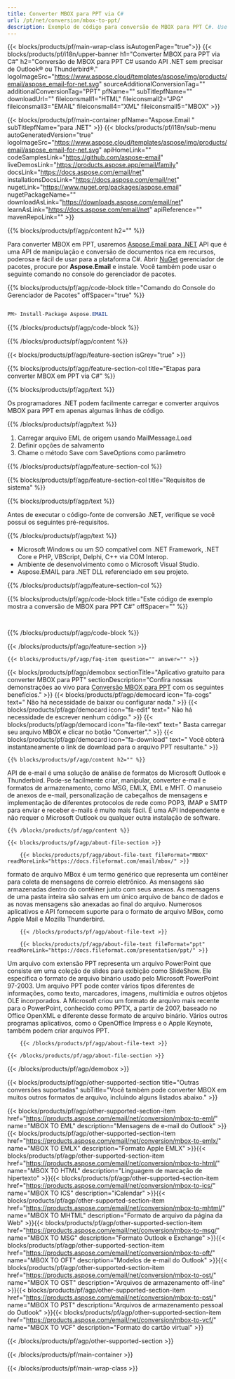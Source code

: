 ```yaml
---
title: Converter MBOX para PPT via C#
url: /pt/net/conversion/mbox-to-ppt/
description: Exemplo de código para conversão de MBOX para PPT C#. Use o código de exemplo da API para arquivos MBOX em lote para conversão de PPT em VB.NET, Asp.NET ou qualquer aplicativo baseado em .NET.
---
```


{{< blocks/products/pf/main-wrap-class isAutogenPage="true">}}
{{< blocks/products/pf/i18n/upper-banner h1="Converter MBOX para PPT via C#" h2="Conversão de MBOX para PPT C# usando API .NET sem precisar de Outlook® ou Thunderbird®." logoImageSrc="https://www.aspose.cloud/templates/aspose/img/products/email/aspose_email-for-net.svg" sourceAdditionalConversionTag="" additionalConversionTag="PPT" pfName="" subTitlepfName="" downloadUrl="" fileiconsmall1="HTML" fileiconsmall2="JPG" fileiconsmall3="EMAIL" fileiconsmall4="XML" fileiconsmall5="MBOX" >}}

{{< blocks/products/pf/main-container pfName="Aspose.Email " subTitlepfName="para .NET" >}}
{{< blocks/products/pf/i18n/sub-menu autoGeneratedVersion="true" logoImageSrc="https://www.aspose.cloud/templates/aspose/img/products/email/aspose_email-for-net.svg" apiHomeLink="" codeSamplesLink="https://github.com/aspose-email" liveDemosLink="https://products.aspose.app/email/family" docsLink="https://docs.aspose.com/email/net" installationsDocsLink="https://docs.aspose.com/email/net" nugetLink="https://www.nuget.org/packages/aspose.email" nugetPackageName="" downloadAsLink="https://downloads.aspose.com/email/net" learnAsLink="https://docs.aspose.com/email/net" apiReference="" mavenRepoLink="" >}}

{{% blocks/products/pf/agp/content h2="" %}}

Para converter MBOX em PPT, usaremos <a href="https://products.aspose.com/email/net">Aspose.Email para .NET</a> API que é uma API de manipulação e conversão de documentos rica em recursos, poderosa e fácil de usar para a plataforma C#. Abrir <a href="https://www.nuget.org/packages/aspose.email">NuGet</a> gerenciador de pacotes, procure por <b>Aspose.Email</b> e instale. Você também pode usar o seguinte comando no console do gerenciador de pacotes.

{{% blocks/products/pf/agp/code-block title="Comando do Console do Gerenciador de Pacotes" offSpacer="true" %}}

```cs

PM> Install-Package Aspose.EMAIL

```

{{% /blocks/products/pf/agp/code-block %}}

{{% /blocks/products/pf/agp/content %}}

{{< blocks/products/pf/agp/feature-section isGrey="true" >}}

{{% blocks/products/pf/agp/feature-section-col title="Etapas para converter MBOX em PPT via C#" %}}

{{% blocks/products/pf/agp/text %}}

 Os programadores .NET podem facilmente carregar e converter arquivos MBOX para PPT em apenas algumas linhas de código.

{{% /blocks/products/pf/agp/text %}}

1. Carregar arquivo EML de origem usando MailMessage.Load
1. Definir opções de salvamento
1. Chame o método Save com SaveOptions como parâmetro

{{% /blocks/products/pf/agp/feature-section-col %}}

{{% blocks/products/pf/agp/feature-section-col title="Requisitos de sistema" %}}

{{% blocks/products/pf/agp/text %}}

 Antes de executar o código-fonte de conversão .NET, verifique se você possui os seguintes pré-requisitos.

{{% /blocks/products/pf/agp/text %}}

-  Microsoft Windows ou um SO compatível com .NET Framework, .NET Core e PHP, VBScript, Delphi, C++ via COM Interop.
-  Ambiente de desenvolvimento como o Microsoft Visual Studio.
-  Aspose.EMAIL para .NET DLL referenciado em seu projeto.

{{% /blocks/products/pf/agp/feature-section-col %}}

{{% blocks/products/pf/agp/code-block title="Este código de exemplo mostra a conversão de MBOX para PPT C#" offSpacer="" %}}

```cs
 

```

{{% /blocks/products/pf/agp/code-block %}}

{{< /blocks/products/pf/agp/feature-section >}}

    {{< blocks/products/pf/agp/faq-item question="" answer="" >}}


<!-- aboutfile Starts -->

{{< blocks/products/pf/agp/demobox sectionTitle="Aplicativo gratuito para converter MBOX para PPT" sectionDescription="Confira nossas demonstrações ao vivo para [Conversão MBOX para PPT](https://products.aspose.app/email/conversion/mbox-to-ppt) com os seguintes benefícios." >}}
        {{< blocks/products/pf/agp/democard icon="fa-cogs" text=" Não há necessidade de baixar ou configurar nada." >}}
        {{< blocks/products/pf/agp/democard icon="fa-edit" text=" Não há necessidade de escrever nenhum código." >}}
        {{< blocks/products/pf/agp/democard icon="fa-file-text" text=" Basta carregar seu arquivo MBOX e clicar no botão \"Converter\"." >}}
        {{< blocks/products/pf/agp/democard icon="fa-download" text=" Você obterá instantaneamente o link de download para o arquivo PPT resultante." >}}

    {{% blocks/products/pf/agp/content h2="" %}}

API de e-mail é uma solução de análise de formatos do Microsoft Outlook e Thunderbird. Pode-se facilmente criar, manipular, converter e-mail e formatos de armazenamento, como MSG, EMLX, EML e MHT. O manuseio de anexos de e-mail, personalização de cabeçalhos de mensagens e implementação de diferentes protocolos de rede como POP3, IMAP e SMTP para enviar e receber e-mails é muito mais fácil. É uma API independente e não requer o Microsoft Outlook ou qualquer outra instalação de software.



    {{% /blocks/products/pf/agp/content %}}

    {{< blocks/products/pf/agp/about-file-section >}}

        {{< blocks/products/pf/agp/about-file-text fileFormat="MBOX" readMoreLink="https://docs.fileformat.com/email/mbox/" >}}
formato de arquivo MBox é um termo genérico que representa um contêiner para coleta de mensagens de correio eletrônico. As mensagens são armazenadas dentro do contêiner junto com seus anexos. As mensagens de uma pasta inteira são salvas em um único arquivo de banco de dados e as novas mensagens são anexadas ao final do arquivo. Numerosos aplicativos e API fornecem suporte para o formato de arquivo MBox, como Apple Mail e Mozilla Thunderbird.

        {{< /blocks/products/pf/agp/about-file-text >}}

        {{< blocks/products/pf/agp/about-file-text fileFormat="ppt" readMoreLink="https://docs.fileformat.com/presentation/ppt/" >}}
Um arquivo com extensão PPT representa um arquivo PowerPoint que consiste em uma coleção de slides para exibição como SlideShow. Ele especifica o formato de arquivo binário usado pelo Microsoft PowerPoint 97-2003. Um arquivo PPT pode conter vários tipos diferentes de informações, como texto, marcadores, imagens, multimídia e outros objetos OLE incorporados. A Microsoft criou um formato de arquivo mais recente para o PowerPoint, conhecido como PPTX, a partir de 2007, baseado no Office OpenXML e diferente desse formato de arquivo binário. Vários outros programas aplicativos, como o OpenOffice Impress e o Apple Keynote, também podem criar arquivos PPT.

        {{< /blocks/products/pf/agp/about-file-text >}}

    {{< /blocks/products/pf/agp/about-file-section >}}

{{< /blocks/products/pf/agp/demobox >}}

<!-- aboutfile Ends -->

{{< blocks/products/pf/agp/other-supported-section title="Outras conversões suportadas" subTitle="Você também pode converter MBOX em muitos outros formatos de arquivo, incluindo alguns listados abaixo." >}}

{{< blocks/products/pf/agp/other-supported-section-item href="https://products.aspose.com/email/net/conversion/mbox-to-eml/" name="MBOX TO EML" description="Mensagens de e-mail do Outlook" >}}{{< blocks/products/pf/agp/other-supported-section-item href="https://products.aspose.com/email/net/conversion/mbox-to-emlx/" name="MBOX TO EMLX" description="Formato Apple EMLX" >}}{{< blocks/products/pf/agp/other-supported-section-item href="https://products.aspose.com/email/net/conversion/mbox-to-html/" name="MBOX TO HTML" description="Linguagem de marcação de hipertexto" >}}{{< blocks/products/pf/agp/other-supported-section-item href="https://products.aspose.com/email/net/conversion/mbox-to-ics/" name="MBOX TO ICS" description="iCalendar" >}}{{< blocks/products/pf/agp/other-supported-section-item href="https://products.aspose.com/email/net/conversion/mbox-to-mhtml/" name="MBOX TO MHTML" description="Formato de arquivo da página da Web" >}}{{< blocks/products/pf/agp/other-supported-section-item href="https://products.aspose.com/email/net/conversion/mbox-to-msg/" name="MBOX TO MSG" description="Formato Outlook e Exchange" >}}{{< blocks/products/pf/agp/other-supported-section-item href="https://products.aspose.com/email/net/conversion/mbox-to-oft/" name="MBOX TO OFT" description="Modelos de e-mail do Outlook" >}}{{< blocks/products/pf/agp/other-supported-section-item href="https://products.aspose.com/email/net/conversion/mbox-to-ost/" name="MBOX TO OST" description="Arquivos de armazenamento off-line" >}}{{< blocks/products/pf/agp/other-supported-section-item href="https://products.aspose.com/email/net/conversion/mbox-to-pst/" name="MBOX TO PST" description="Arquivos de armazenamento pessoal do Outlook" >}}{{< blocks/products/pf/agp/other-supported-section-item href="https://products.aspose.com/email/net/conversion/mbox-to-vcf/" name="MBOX TO VCF" description="Formato do cartão virtual" >}}

{{< /blocks/products/pf/agp/other-supported-section >}}

{{< /blocks/products/pf/main-container >}}
   
{{< /blocks/products/pf/main-wrap-class >}}